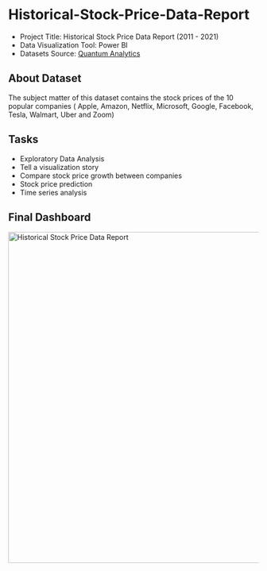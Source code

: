 # Historical-Stock-Price-Data-Report

- Project Title: Historical Stock Price Data Report (2011 - 2021)
- Data Visualization Tool: Power BI
- Datasets Source: [Quantum Analytics](https://quantumanalyticsco.org/)

## About Dataset
The subject matter of this dataset contains the stock prices of the 10 popular companies ( Apple, Amazon, Netflix, Microsoft, Google, Facebook, Tesla, Walmart, Uber and Zoom)

## Tasks
- Exploratory Data Analysis
- Tell a visualization story
- Compare stock price growth between companies
- Stock price prediction
- Time series analysis

## Final Dashboard
<img width="667" alt="Historical Stock Price Data Report" src="https://github.com/user-attachments/assets/01a04b38-3ec2-4158-bcb3-45471a3793ae">



